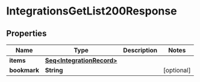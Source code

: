 

# IntegrationsGetList200Response


## Properties

Name | Type | Description | Notes
------------ | ------------- | ------------- | -------------
**items** | [**Seq&lt;IntegrationRecord&gt;**](IntegrationRecord.md) |  | 
**bookmark** | **String** |  |  [optional]



